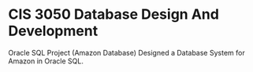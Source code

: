 # CIS 3050 Database Design And Development
Oracle SQL Project (Amazon Database)
Designed a Database System for Amazon in Oracle SQL.

